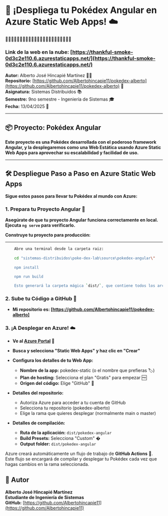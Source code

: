 # 🚀 ¡Despliega tu Pokédex Angular en Azure Static Web Apps! ☁️
🚀🚀🚀🚀🚀🚀🚀🚀🚀🚀🚀🚀🚀🚀🚀🚀🚀🚀🚀🚀🚀🚀🚀

### Link de la web en la nube: [https://thankful-smoke-0d3c2e110.6.azurestaticapps.net/](https://thankful-smoke-0d3c2e110.6.azurestaticapps.net/)

**Autor:** Alberto José Hincapié Martínez 👨‍💻  
**Repositorio:** [https://github.com/Albertohincapie11/pokedex-alberto](https://github.com/Albertohincapie11/pokedex-alberto) 🐙  
**Asignatura:** Sistemas Distribuidos 📚  
**Semestre:** 9no semestre - Ingeniería de Sistemas 🎓  
**Fecha:** 13/04/2025 📅

---

## 📦 Proyecto: Pokédex Angular

**Este proyecto es una Pokédex desarrollada con el poderoso framework Angular, y la desplegaremos como una Web Estática usando Azure Static Web Apps para aprovechar su escalabilidad y facilidad de uso.**

---

## 🛠️ Despliegue Paso a Paso en Azure Static Web Apps

**Sigue estos pasos para llevar tu Pokédex al mundo con Azure:**

### 1. Prepara tu Proyecto Angular 💪

**Asegúrate de que tu proyecto Angular funciona correctamente en local. Ejecuta `ng serve` para verificarlo.**

**Construye tu proyecto para producción:**
***

```bash
    Abre una terminal desde la carpeta raiz:
    
    cd "sistemas-distribuidos\poke-dex-lab\source\pokedex-angular\"
    
    npm install
    
    npm run build

    Esto generará la carpeta mágica `dist/`, que contiene todos los archivos optimizados listos para ser desplegados.

```

### 2.  Sube tu Código a GitHub 📂

* **Mi repositorio es: [https://github.com/Albertohincapie11/pokedex-alberto]**

### 3. ¡A Desplegar en Azure! ☁️
* **Ve al [Azure Portal](https://portal.azure.com) 🚪**

* **Busca y selecciona "Static Web Apps" y haz clic en "Crear"**

* **Configura los detalles de tu Web App:**
    * **Nombre de la app:** pokedex-static (o el nombre que prefieras 🏷️)
    * **Plan de hosting:** Selecciona el plan "Gratis" para empezar 🆓
    * **Origen del código:** Elige "GitHub" 🐙

* **Detalles del repositorio:**
    * Autoriza Azure para acceder a tu cuenta de GitHub
    * Selecciona tu repositorio (pokedex-alberto)
    * Elige la rama que quieres desplegar (normalmente main o master)

* **Detalles de compilación:**
    * **Ruta de la aplicación:** `dist/pokedex-angular`
    * **Build Presets:** Selecciona "Custom" �️
    * **Output folder:** `dist/pokedex-angular`

Azure creará automáticamente un flujo de trabajo de **GitHub Actions** 🤖. Este flujo se encargará de compilar y desplegar tu Pokédex cada vez que hagas cambios en la rama seleccionada.

## 🙌 Autor
**Alberto José Hincapié Martínez**  
**Estudiante de Ingeniería de Sistemas**  
**GitHub:** [https://github.com/Albertohincapie11](https://github.com/Albertohincapie11) 
